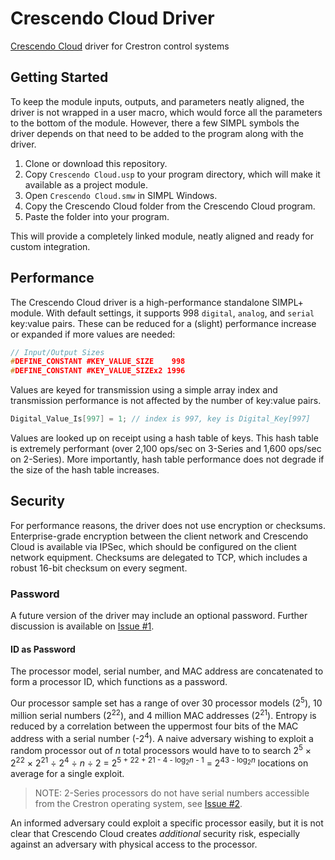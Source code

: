 # Crescendo Cloud Driver
[Crescendo Cloud](https://crescendo.cloud) driver for Crestron control systems

## Getting Started
To keep the module inputs, outputs, and parameters neatly aligned, the driver is not wrapped in a user macro, which would force all the parameters to the bottom of the module. However, there a few SIMPL symbols the driver depends on that need to be added to the program along with the driver.

1. Clone or download this repository.
2. Copy `Crescendo Cloud.usp` to your program directory, which will make it available as a project module.
3. Open `Crescendo Cloud.smw` in SIMPL Windows.
4. Copy the Crescendo Cloud folder from the Crescendo Cloud program.
5. Paste the folder into your program.

This will provide a completely linked module, neatly aligned and ready for custom integration.

## Performance
The Crescendo Cloud driver is a high-performance standalone SIMPL+ module. With default settings, it supports 998 `digital`, `analog`, and `serial` key:value pairs. These can be reduced for a (slight) performance increase or expanded if more values are needed:

```c
// Input/Output Sizes
#DEFINE_CONSTANT #KEY_VALUE_SIZE    998
#DEFINE_CONSTANT #KEY_VALUE_SIZEx2 1996
```

Values are keyed for transmission using a simple array index and transmission performance is not affected by the number of key:value pairs.

```c
Digital_Value_Is[997] = 1; // index is 997, key is Digital_Key[997]
```

Values are looked up on receipt using a hash table of keys. This hash table is extremely performant (over 2,100 ops/sec on 3-Series and 1,600 ops/sec on 2-Series). More importantly, hash table performance does not degrade if the size of the hash table increases.

## Security
For performance reasons, the driver does not use encryption or checksums. Enterprise-grade encryption between the client network and Crescendo Cloud is available via IPSec, which should be configured on the client network equipment. Checksums are delegated to TCP, which includes a robust 16-bit checksum on every segment. 

### Password
A future version of the driver may include an optional password. Further discussion is available on [Issue #1](https://github.com/adelyte/crescendo-cloud-driver/issues/1).

#### ID as Password
The processor model, serial number, and MAC address are concatenated to form a processor ID, which functions as a password. 

Our processor sample set has a range of over 30 processor models (2<sup>5</sup>), 10 million serial numbers (2<sup>22</sup>), and 4 million MAC addresses (2<sup>21</sup>). Entropy is reduced by a correlation between the uppermost four bits of the MAC address with a serial number (-2<sup>4</sup>). A naive adversary wishing to exploit a random processor out of _n_ total processors would have to to search 2<sup>5</sup> &times; 2<sup>22</sup> &times; 2<sup>21</sup> &divide; 2<sup>4</sup> &divide; _n_ &divide; 2 = 2<sup>5 + 22 + 21 - 4 - log<sub>2</sub>_n_ - 1</sup> = 2<sup>43 - log<sub>2</sub>_n_</sup> locations on average for a single exploit.

> NOTE: 2-Series processors do not have serial numbers accessible from the Crestron operating system, see [Issue #2](https://github.com/adelyte/crescendo-cloud-driver/issues/2).

An informed adversary could exploit a specific processor easily, but it is not clear that Crescendo Cloud creates <em>additional</em> security risk, especially against an adversary with physical access to the processor.
